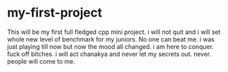 # my-first-project
This will be my first full fledged cpp mini project. i will not quit and i will set  whole new level of benchmark for my juniors. No one can beat me.
i was just playing till now but now the mood all changed. 
i am here to conquer.
fuck off bitches. i will act chanakya and never let my secrets out. never. people will come to me.
